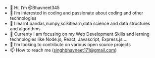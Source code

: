 - 👋 Hi, I’m @Bhavneet345
- 👀 I’m interested in coding and passionate about coding and other technologies
- 🌱 I learnt pandas,numpy,scikitlearn,data science and data structures and algorithms
- 👾 Currenty I am focusing on my Web Development Skills and lerning technologies like Node.js, React, Javascript, Express.js....
- 💞️ I’m looking to contribute on various open source projects
- 📫 How to reach me (singhbhavneet171@gmail.com)

<!---
Bhavneet345/Bhavneet345 is a ✨ special ✨ repository because its `README.md` (this file) appears on your GitHub profile.
You can click the Preview link to take a look at your changes.
--->
